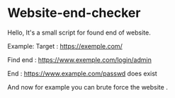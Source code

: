 # Website-end-checker

Hello,
It's a small script for found end of website. 

Example: Target : https://exemple.com/


Find end : https://www.exemple.com/login/admin

End : https://www.example.com/passwd does exist


And now for example you can brute force the website .
  
